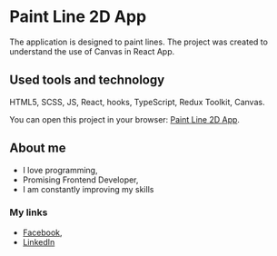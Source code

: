 # Paint Line 2D App

The application is designed to paint lines. The project was created to understand the use of Canvas in React App.

## Used tools and technology

HTML5, SCSS, JS, React, hooks, TypeScript, Redux Toolkit, Canvas. 

You can open this project in your browser: [Paint Line 2D App](https://mariiatyshkovets.github.io/paint_line_2d/).

## About me

* I love programming,
* Promising Frontend Developer,
* I am constantly improving my skills

### My links

* [Facebook](https://www.facebook.com/mariia.tyshkovets),
* [LinkedIn](https://www.linkedin.com/in/mariia-tyshkovets-8541b6209/)
